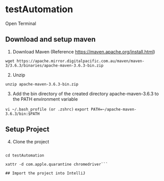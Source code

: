 # testAutomation


Open Terminal
## Download and setup maven
1. Download Maven (Reference https://maven.apache.org/install.html)

```wget https://apache.mirror.digitalpacific.com.au/maven/maven-3/3.6.3/binaries/apache-maven-3.6.3-bin.zip```

2. Unzip

```unzip apache-maven-3.6.3-bin.zip```

3. Add the bin directory of the created directory apache-maven-3.6.3 to the PATH environment variable

```vi ~/.bash_profile (or .zshrc)```
```export PATH=~/apache-maven-3.6.3/bin:$PATH```

## Setup Project

4. Clone the project

```git clone https://github.com/karwal/testAutomation.git

cd testAutomation

xattr -d com.apple.quarantine chromedriver```

## Import the project into IntelliJ
